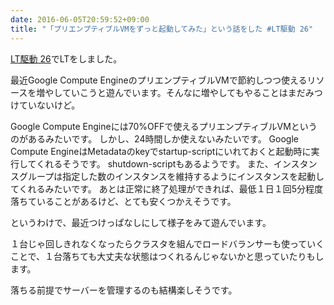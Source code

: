 ```yaml
---
date: 2016-06-05T20:59:52+09:00
title: "「プリエンプティブルVMをずっと起動してみた」という話をした #LT駆動 26"
---
```


[LT駆動 26](https://github.com/LTDD/Sessions/wiki/LT%E9%A7%86%E5%8B%95%E9%96%8B%E7%99%BA26)でLTをしました。

最近Google Compute EngineのプリエンプティブルVMで節約しつつ使えるリソースを増やしていこうと遊んでいます。そんなに増やしてもやることはまだみつけていないけど。


<script async class="speakerdeck-embed" data-id="5bd879ad1ae443f4bab2c7efd242d7ac" data-ratio="1.33333333333333" src="//speakerdeck.com/assets/embed.js"></script>

Google Compute Engineには70%OFFで使えるプリエンプティブルVMというのがあるみたいです。
しかし、24時間しか使えないみたいです。
Google Compute EngineはMetadataのkeyでstartup-scriptにいれておくと起動時に実行してくれるそうです。
shutdown-scriptもあるようです。
また、インスタンスグループは指定した数のインスタンスを維持するようにインスタンスを起動してくれるみたいです。
あとは正常に終了処理ができれば、最低１日１回5分程度落ちていることがあるけど、とても安くつかえそうです。

というわけで、最近つけっぱなしにして様子をみて遊んでいます。

１台じゃ回しきれなくなったらクラスタを組んでロードバランサーも使っていくことで、１台落ちても大丈夫な状態はつくれるんじゃないかと思っていたりもします。

落ちる前提でサーバーを管理するのも結構楽しそうです。
